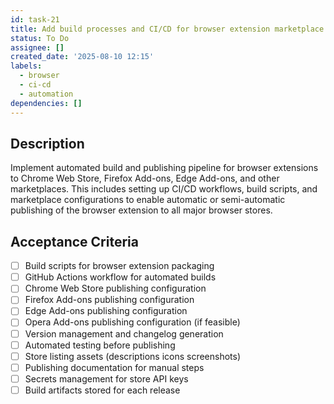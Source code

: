 ```yaml
---
id: task-21
title: Add build processes and CI/CD for browser extension marketplace publishing
status: To Do
assignee: []
created_date: '2025-08-10 12:15'
labels:
  - browser
  - ci-cd
  - automation
dependencies: []
---
```


## Description

Implement automated build and publishing pipeline for browser extensions to Chrome Web Store, Firefox Add-ons, Edge Add-ons, and other marketplaces. This includes setting up CI/CD workflows, build scripts, and marketplace configurations to enable automatic or semi-automatic publishing of the browser extension to all major browser stores.

## Acceptance Criteria

- [ ] Build scripts for browser extension packaging
- [ ] GitHub Actions workflow for automated builds
- [ ] Chrome Web Store publishing configuration
- [ ] Firefox Add-ons publishing configuration
- [ ] Edge Add-ons publishing configuration
- [ ] Opera Add-ons publishing configuration (if feasible)
- [ ] Version management and changelog generation
- [ ] Automated testing before publishing
- [ ] Store listing assets (descriptions icons screenshots)
- [ ] Publishing documentation for manual steps
- [ ] Secrets management for store API keys
- [ ] Build artifacts stored for each release
